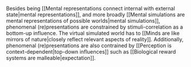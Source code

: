 ---
---

Besides being [[Mental representations connect internal with external state|mental representations]], and more broadly [[Mental simulations are mental representations of possible worlds|mental simulations]], phenomenal (re)presentations are constrained by stimuli-correlation as a bottom-up influence. The virtual simulated world has to [[Minds are like mirrors of nature|closely reflect relevant aspects of reality]]. Additionally, phenomenal (re)presentations are also contrained by [[Perception is context-dependent|top-down influences]] such as [[Biological reward systems are malleable|expectation]].